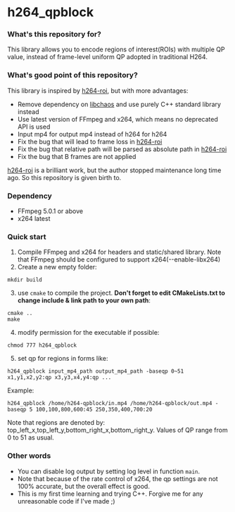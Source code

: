 # h264_qpblock

### What's this repository for?
This library allows you to encode regions of interest(ROIs) with multiple QP value, instead of frame-level uniform QP adopted in traditional H264.

### What's good point of this repository?
This library is inspired by [h264-roi](https://github.com/ChaoticEnigma/h264-roi), but with more advantages:

- Remove dependency on [libchaos](https://github.com/ChaoticEnigma/libchaos) and use purely C++ standard library instead
- Use latest version of FFmpeg and x264, which means no deprecated API is used
- Input mp4 for output mp4 instead of h264 for h264
- Fix the bug that will lead to frame loss in [h264-roi](https://github.com/ChaoticEnigma/h264-roi)
- Fix the bug that relative path will be parsed as absolute path in [h264-roi](https://github.com/ChaoticEnigma/h264-roi)
- Fix the bug that B frames are not applied

[h264-roi](https://github.com/ChaoticEnigma/h264-roi) is a brilliant work, but the author stopped maintenance long time ago. So this repository is given birth to.

### Dependency
- FFmpeg 5.0.1 or above
- x264 latest

### Quick start
1. Compile FFmpeg and x264 for headers and static/shared library. Note that FFmpeg should be configured to support x264(--enable-libx264)
2. Create a new empty folder:
```shell
mkdir build
```
3. use `cmake` to compile the project. **Don't forget to edit CMakeLists.txt to change include & link path to your own path**:
```shell
cmake ..
make
```
4. modify permission for the executable if possible:
```shell
chmod 777 h264_qpblock
```
5. set qp for regions in forms like:
```shell
h264_qpblock input_mp4_path output_mp4_path -baseqp 0~51 x1,y1,x2,y2:qp x3,y3,x4,y4:qp ...
```
Example:
```shell
h264_qpblock /home/h264-qpblock/in.mp4 /home/h264-qpblock/out.mp4 -baseqp 5 100,100,800,600:45 250,350,400,700:20
```
Note that regions are denoted by: top_left_x,top_left_y,bottom_right_x,bottom_right_y.
Values of QP range from 0 to 51 as usual.

### Other words
- You can disable log output by setting log level in function `main`.
- Note that because of the rate control of x264, the qp settings are not 100% accurate, but the overall effect is good.
- This is my first time learning and trying C++. Forgive me for any unreasonable code if I've made ;)
